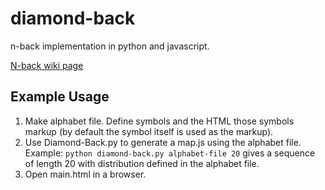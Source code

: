 diamond-back
============

n-back implementation in python and javascript.


[N-back wiki page](http://en.wikipedia.org/wiki/N-back)


Example Usage
---------

1. Make alphabet file. Define symbols and the HTML those symbols markup (by default the symbol itself is used as the markup).
2. Use Diamond-Back.py to generate a map.js using the alphabet file. Example: ```python diamond-back.py alphabet-file 20``` gives a sequence of length 20 with distribution defined in the alphabet file.
3. Open main.html in a browser.